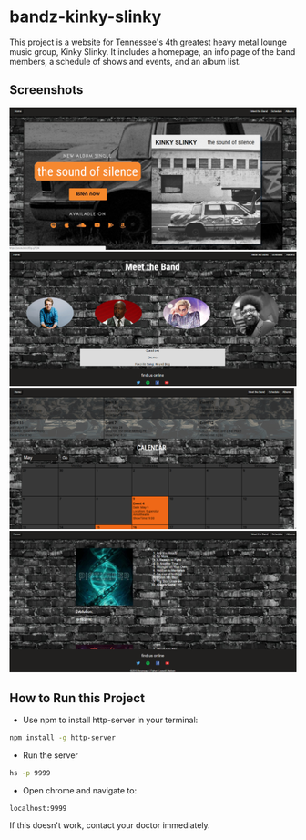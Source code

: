 # bandz-kinky-slinky

This project is a website for Tennessee's 4th greatest heavy metal lounge music group, Kinky Slinky.
It includes a homepage, an info page of the band members, a schedule of shows and events, and an album list.

## Screenshots
![Home Page](./images/homescreen.png)
![Band Page](./images/bandscreen.png)
![Schedule Page](./images/schedulescreen.png)
![Albums Page](./images/albumsscreen.png)

## How to Run this Project
* Use npm to install http-server in your terminal:
```sh
npm install -g http-server
```
* Run the server
```sh
hs -p 9999
```
* Open chrome and navigate to:
```
localhost:9999
```
If this doesn't work, contact your doctor immediately.  